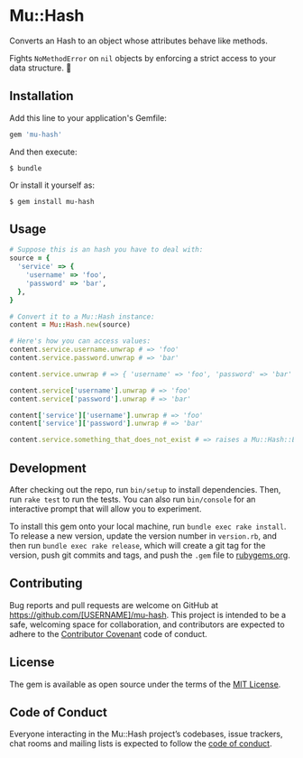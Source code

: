 # Mu::Hash

Converts an Hash to an object whose attributes behave like methods.

Fights `NoMethodError` on `nil` objects by enforcing a strict access to your data structure. 💪

## Installation

Add this line to your application's Gemfile:

```ruby
gem 'mu-hash'
```

And then execute:

```
$ bundle
```

Or install it yourself as:

```
$ gem install mu-hash
```

## Usage

```ruby
# Suppose this is an hash you have to deal with:
source = {
  'service' => {
    'username' => 'foo',
    'password' => 'bar',
  },
}

# Convert it to a Mu::Hash instance:
content = Mu::Hash.new(source)

# Here's how you can access values:
content.service.username.unwrap # => 'foo'
content.service.password.unwrap # => 'bar'

content.service.unwrap # => { 'username' => 'foo', 'password' => 'bar' }

content.service['username'].unwrap # => 'foo'
content.service['password'].unwrap # => 'bar'

content['service']['username'].unwrap # => 'foo'
content['service']['password'].unwrap # => 'bar'

content.service.something_that_does_not_exist # => raises a Mu::Hash::Error
```

## Development

After checking out the repo, run `bin/setup` to install dependencies. Then, run `rake test` to run the tests. You can also run `bin/console` for an interactive prompt that will allow you to experiment.

To install this gem onto your local machine, run `bundle exec rake install`. To release a new version, update the version number in `version.rb`, and then run `bundle exec rake release`, which will create a git tag for the version, push git commits and tags, and push the `.gem` file to [rubygems.org](https://rubygems.org).

## Contributing

Bug reports and pull requests are welcome on GitHub at https://github.com/[USERNAME]/mu-hash. This project is intended to be a safe, welcoming space for collaboration, and contributors are expected to adhere to the [Contributor Covenant](http://contributor-covenant.org) code of conduct.

## License

The gem is available as open source under the terms of the [MIT License](https://opensource.org/licenses/MIT).

## Code of Conduct

Everyone interacting in the Mu::Hash project’s codebases, issue trackers, chat rooms and mailing lists is expected to follow the [code of conduct](https://github.com/[USERNAME]/mu-hash/blob/master/CODE_OF_CONDUCT.md).
